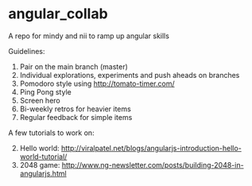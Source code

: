 angular_collab
==============

A repo for mindy and nii to ramp up angular skills

Guidelines:

1. Pair on the main branch (master)
1. Individual explorations, experiments and push aheads on branches
1. Pomodoro style using http://tomato-timer.com/
1. Ping Pong style
1. Screen hero
1. Bi-weekly retros for heavier items
1. Regular feedback for simple items


A few tutorials to work on:

2. Hello world: http://viralpatel.net/blogs/angularjs-introduction-hello-world-tutorial/
2. 2048 game: http://www.ng-newsletter.com/posts/building-2048-in-angularjs.html
